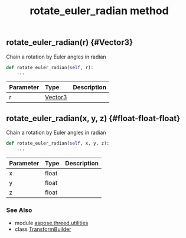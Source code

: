 ﻿---
title: rotate_euler_radian method
second_title: Aspose.3D for Python via .NET API References
description: 
type: docs
weight: 100
url: /python-net/aspose.threed.utilities/transformbuilder/rotate_euler_radian/
is_root: false
---

## rotate_euler_radian(r) {#Vector3}

Chain a rotation by Euler angles in radian



```python
def rotate_euler_radian(self, r):
    ...
```


| Parameter | Type | Description |
| :- | :- | :- |
| r | [Vector3](/3d/python-net/aspose.threed.utilities/vector3) |  |


## rotate_euler_radian(x, y, z) {#float-float-float}

Chain a rotation by Euler angles in radian



```python
def rotate_euler_radian(self, x, y, z):
    ...
```


| Parameter | Type | Description |
| :- | :- | :- |
| x | float |  |
| y | float |  |
| z | float |  |



### See Also
* module [aspose.threed.utilities](../../)
* class [TransformBuilder](/3d/python-net/aspose.threed.utilities/transformbuilder)
